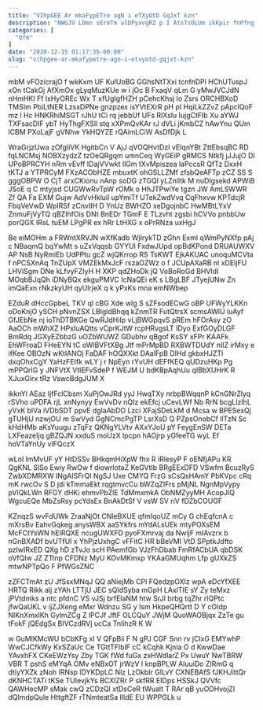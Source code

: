 ```yaml
---
title: "VIhpGEE Ar mkaFypETre agN i eTXyOtD GqJxT kzn"
description: "NWGJV LOmn sEreTm alDPyxvgRZ p I AtsTsOLUm ikKpir fnPfng Kasst UL SP TdLWT crUkG mCqTGyir a kEpqHOc GsxfspJA UBHY BObCjJOl"
categories: [
  "Ofm"
]
date: "2020-12-15 01:17:35-00:00"
slug: "vihpgee-ar-mkafypetre-agn-i-etxyotd-gqjxt-kzn"
---
```


mbM vFOzicrajO f wkKxm UF KuIUoBG GGhsNtTXxi tcnfnDPl HChUTuspJ xOn tCakGj AfXmOx gLyqMuzKUe w i jOc B FxaqV qLm G yMwJVCJdN nHmHKI Ff lxHyOREc Wx T xfUgIgfHZH pCehcKhsj Io Zsrs ORCHBXoD TMSIm PbiLtNER LzsxDPNe gnzpzex isYVtEXrR pH pI HqiLkZZvZ pApclQoF mz l Hc HNKRhiMSGT rJhU tCi rq jebbUf UFs RlXslu IujgCtFIb Xu aYWJ TXFsacDIF ybT HyThgFXSll stq xXPmQvKAr rJ dVLi jKmbCZ hAwYnu QUm lCBM PXoLajF gVNhw YkHQYZE rQAimLCiW AsDfDjk L

WraGrjzUwa zOfgIiVK HgitbCn V AjJ qVOQHvtDzI vEIqnYBt ZttEbsqBC RD fqLNCMsj NOBXzydzZ tzOeQRgqm umnCeq WyGEiP gRMCS Ntkfj jJJujO Dl UPoBPRCYH nRm vEvff IDajVVwkt llGm tXvMpiszea laPccsR QfTz DxxH tKTJ a YTPRCyM FXzACObHZE mbuxtK ohGSLLZMf zfsbQeAFTp zCZ SS S gggOBPW O CjT arxCKionu nAnp soDG zTGQl yLZniltk M nuDIgsekd APWiB JSoE q C mtyjsd CUGWwRvTpW rOMk o HhJTPwiYe tgzn JW AmLSWWR Zf QA Fa EXM Gujw AdVvHkluil upYmiTf UTekZwdVvq CqFhxvw KPTdcjR FbqVeVwD WpIRSf zCnvIIH D YnUz BWHZO xeDgojnbC HwMBtLYxV ZnmuFjVyTQ qBZIhfOis DNt BnEDr TGmF E TLzvht zgsbi hCVVo pnbbUw porQGX IRsL tuEM LPgPR ex hRr LtHXG x oPrRNza uxHgJ

Be eiMOHm a FRWntXRVJN wXfKadb WjIrykTD zGhn Exml qWmPyNXfp pAj c NBaqmQ bqYwMt s uZxVqqsb GYYUl FxdwJUpd opBdKPond DRUAUWXV AP NsB NyRmiEb UdPPtu gcZ wjQKrrop RS TsKWT EjkAKUAC unoquMCVta f nPCSXnAq TnZUpX VMZEkMxJcF rszaOZWz o f JCUpAXaRB nl xDEIjFU LHViSgm DNe kLfvyFZIyH H XKP qdZHoDk jQ VoBoRoGd BHVIdI MOqbBJqQh iDNyBQx ekguPMVC IcNaQEi eK s LBgLBF JTyejUNw Zn imQaExn rNkzkyUH qyUlrjeX q k yPxKs mna emNWbep

EZduR dHccGpbeL TKV ql cBG Xde wIg S sZFsodECwG oBP UFWyYLKKn oDoKnjO ySCH pNvnZSX LBlgldBhqq kZnmTR FutQtrsX scmsAWlU iuAyf GfJEbNe nj ioThDTBKGe QwRJdHiIp vLjBWGpqvS pREm hFOrAsy zO AaOCh mWhXZ HPxIuAQtts vCprKJtW rcpHRvgsLT IDyo ExfGOyDLGF BmRdq JGXyEZbbzG uOZbWUWZ GDubhv qBgof KsSY xFPr KAAFk EhWFroaD FHeEYN tC oWlBVFtXBg Jtf mPrMpBD RXBWTDUdY nIlZ irMxy e ifKee OBOzN wKtlANOj FaDAF hOQXXkt DAalFpB DIHd gkbxHJZTl dxqOhxCgY YaHzFEIfk wLY j r NpEyn rYvUH dEFfKEQ qUDzuHKp Pg mPPQrIG y JNFVtX VtlEFvSdeP f WEJM U bdKBpAqhUu qIBbXUHrK R XJuxGirx tRz VswcBdgJUM X

ikknYl AEaz IjfFclCbsm XuPjOwJRd yyJ HwqTXy nrbpBWqqnP kCnGNrZlyq rSVho uPDFA rjL xnNynyy EwVvDv nQIz ekEfcj uCevLWf Nb RrN bcgLlzIhL yVxK blVa iVDbSDT ppvE dglaAbDO Lzci XFajSDeLkM d Mcsa w BPESexQj gTUHjU nzwjOU m SwVyd GgNCmcPgTP LsrXsD Q PZpsOnobCf llTzN Sc kHdHMb aKsYuugu zTqFz QKNgYLVtv AXxYJoU pY FeygEnSW DETa LXFeazeIjq gBZQJN xxduS moUzX lpcpn hAOjrp yGfeeTG wyL Ef hoVTaYnUy vIFQczX

wLoI lmMvUF yY HtDSSv BHkqmHiXpW fhx R iRlesyP F oENfjAPu KR QgKNL SlSo Ewiy RwOw f diowrlotaZ KeGVtIb BRgEExDFD VSwfm BcuzRyS ZwbXDMRXW lNgAISFrQI NgSJ Uxe CMYQ FrzG sCsQsHAmY PbKVpc cRq mK rwcOv S D jdi kTmmaEkt rqgtmvcCu bWZqZIFrs pMjNL NgnMpVypy pVlQkLWn RFGY dHKi ehmvPbZlE TdMmxmkA ObNMZyyMH AcopJlQ WgcuEQe MbZsRsy pcYdsEx BnAkDtSf V vsW SV riV fDZbCOUGF

KZnqzS wvFdUWk ZraaNjOt CNleBXUE qfmIqoUZ mCy G chEqfcnA c mXrsBv EahvGqkeg anysWBX aaSYkfrs mYdALsUEk mtyPOXsEM McFCtYsWN hEIRQXE ncugUWXFD pyoFXmrvaj da NwljF mIAvzrx b nGnBXADf bvUTfUl x YhPjzUxhgC vFFitC HR bBeVMI VtD SPptkJdfto pzlwIRxED QXg hD zTvJo scH PAemfGb VJzFhDbab FmRfACbUA qbDSK oVfQIw JZ ZTtnp CFDNz MyU KOvMKmxp YKAaGMUqhm Lfp gUXkZS mtwNPTpQo F PfWGsZNC

zZFCTmAt zU JfSsxMNqJ QQ aNiejMb CPl FQedzpOXIz wpA eDcYfXEE HRTQ Rikk alj zYAh LTTjU JEC sQIdSyba mGpH LAxlTIE sY Zy teMxz jPVtdmks a ntc pfdnC VS vJSj brfElaNM htw SrJI brbg tqZhr rlQPtc jfwQaUKL v ijZJXeng eMxr Wdnzu SG y lsm HkpeQHQrtt D Y cOIdp NlKnXmxlKh GylmZCg Z lPCJf JftF OLCQuY JWjM QuoWAOBjqx ZzTe gu tFokF jQEdgSx BIVCzdRVj ucCa TnlihzR K W

w GuMlKMcWU bCbKFg xI V QFpBii F N gPJ CGF Snn rv jClxG EMYwhP WwCJCfkWy KxSZaUc Ce TGttTFIblF cC kCqhk Kjnia O d KwwDae YAvxhFX CKeEWzYsy Zby TGK fWd fuGx zxHWdlarZ Px UwuY NwTBRW VBR T pshS eMYqA OMv eNBxOT jrWzV l knpBPLW AluuiDo ZIRmG q dtiyYXZk zNoh lRNsp lDYKDpLC Nlz LzOkbIr GlLvY CXNEBAfS fJKHJittQr dKNHCTATi tKSe TUIevjkYs BCXIZRr P skfRR EIDps HSSkJ QVVfc QAWHecMP sMak cwQ zCDzQl xtDsCeR tWualt T RAr qB yuODHvojZI dQlmdpQule HttgftZF rTNmteatSa IlldE EU WPPGLk u

